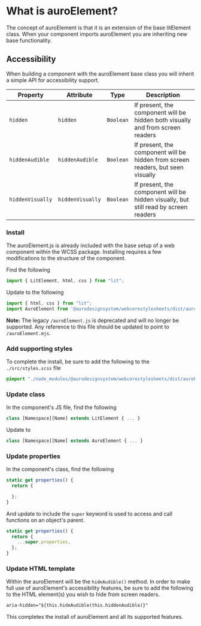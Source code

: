 # What is auroElement?

The concept of auroElement is that it is an extension of the base litElement class. When your component imports auroElement you are inheriting new base functionality.

## Accessibility

When building a component with the auroElement base class you will inherit a simple API for accessibility support.

| Property         | Attribute        | Type      | Description                                      |
|------------------|------------------|-----------|--------------------------------------------------|
| `hidden`         | `hidden`         | `Boolean` | If present, the component will be hidden both visually and from screen readers |
| `hiddenAudible`  | `hiddenAudible`  | `Boolean` | If present, the component will be hidden from screen readers, but seen visually |
| `hiddenVisually` | `hiddenVisually` | `Boolean` | If present, the component will be hidden visually, but still read by screen readers |

### Install

The auroElement.js is already included with the base setup of a web component within the WCSS package. Installing requires a few modifications to the structure of the component.

Find the following

```js
import { LitElement, html, css } from "lit";
```

Update to the following

```js
import { html, css } from "lit";
import AuroElement from '@aurodesignsystem/webcorestylesheets/dist/auroElement/auroElement.mjs';
```

**Note:** The legacy `/auroElement.js` is deprecated and will no longer be supported. Any reference to this file should be updated to point to `/auroElement.mjs`.

### Add supporting styles

To complete the install, be sure to add the following to the `./src/styles.scss` file

```scss
@import "./node_modules/@aurodesignsystem/webcorestylesheets/dist/auroElement/auroElement";
```

### Update class

In the component's JS file, find the following

```js
class [Namespace][Name] extends LitElement { ... }
```

Update to

```js
class [Namespace][Name] extends AuroElement { ... }
```

### Update properties

In the component's class, find the following

```js
static get properties() {
  return {

  };
}
```

And update to include the `super` keyword is used to access and call functions on an object's parent.

```js
static get properties() {
  return {
    ...super.properties,
  };
}
```

### Update HTML template

Within the auroElement will be the `hideAudible()` method. In order to make full use of auroElement's accessibility features, be sure to add the following to the HTML element(s) you wish to hide from screen readers.

```html
aria-hidden="${this.hideAudible(this.hiddenAudible)}"
```

This completes the install of auroElement and all its supported features.
